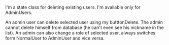 I'm a state class for deleting existing users. I'm available only for AdminUsers. 

An admin user can delete selected user using my butttonDelete. The admin cannot delete himself from database (he can't even see his nickname in the list).
An admin can also change a role of selected user, always switches form NormalUser to AdminUser and vice versa.